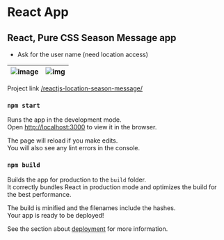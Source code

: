 # React App

## React, Pure CSS Season Message app

- Ask for the user name (need location access)

| ![image](https://user-images.githubusercontent.com/66258652/148819288-782ac0c1-17ae-408e-838b-c40bac48fd4a.png) | ![img](https://user-images.githubusercontent.com/66258652/148818546-38ccd06f-770f-486d-be6e-fc5c05379405.png) |
|:---:|:---:|


Project link [/reactjs-location-season-message/](https://ullaskunder3.github.io/reactjs-location-season-message/)

### `npm start`

Runs the app in the development mode.\
Open [http://localhost:3000](http://localhost:3000) to view it in the browser.

The page will reload if you make edits.\
You will also see any lint errors in the console.

### `npm build`

Builds the app for production to the `build` folder.\
It correctly bundles React in production mode and optimizes the build for the best performance.

The build is minified and the filenames include the hashes.\
Your app is ready to be deployed!

See the section about [deployment](https://facebook.github.io/create-react-app/docs/deployment) for more information.

